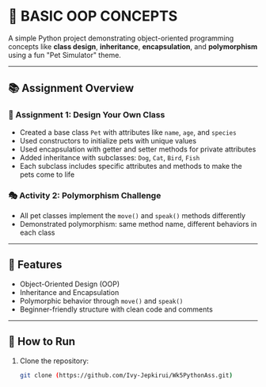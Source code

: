 # 🐾 BASIC OOP CONCEPTS

A simple Python project demonstrating object-oriented programming concepts like **class design**, **inheritance**, **encapsulation**, and **polymorphism** using a fun "Pet Simulator" theme.

---

## 📚 Assignment Overview

### 🧱 Assignment 1: Design Your Own Class
- Created a base class `Pet` with attributes like `name`, `age`, and `species`
- Used constructors to initialize pets with unique values
- Used encapsulation with getter and setter methods for private attributes
- Added inheritance with subclasses: `Dog`, `Cat`, `Bird`, `Fish`
- Each subclass includes specific attributes and methods to make the pets come to life

### 🎭 Activity 2: Polymorphism Challenge
- All pet classes implement the `move()` and `speak()` methods differently
- Demonstrated polymorphism: same method name, different behaviors in each class

---

## 🚀 Features

- Object-Oriented Design (OOP)
- Inheritance and Encapsulation
- Polymorphic behavior through `move()` and `speak()`
- Beginner-friendly structure with clean code and comments

---

## 🧪 How to Run

1. Clone the repository:
   ```bash
   git clone (https://github.com/Ivy-Jepkirui/Wk5PythonAss.git)
   
